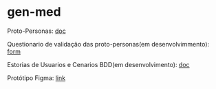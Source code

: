# gen-med

Proto-Personas: [doc](https://docs.google.com/document/d/1bORTgmUJvbATmkLA-66D_0H7fkFiaw8qT5flKJiUmic/edit?usp=sharing)

Questionario de validação das proto-personas(em desenvolvimmento): [form](https://docs.google.com/forms/d/e/1FAIpQLSeoevk1LDz8oQIOCdy3wDSAvetjoLJVMeBLIGURExLauHy64Q/viewform?usp=sf_link)

Estorias de Usuarios e Cenarios BDD(em desenvolvimento): [doc](https://docs.google.com/document/d/1Ps1_fddGNiXdegFzP_PIgmkhvIOEKuWPEWbUn_QnGsQ/edit?usp=sharing)

Protótipo Figma: [link](https://www.figma.com/proto/yeu4apR1Ir5Zsj5HTcd87y/GenMed?node-id=18-112&node-type=canvas&t=04KvH8Nbl7q82Rl8-1&scaling=scale-down&content-scaling=fixed&page-id=0%3A1&starting-point-node-id=18%3A112)